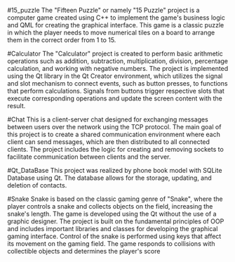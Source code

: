 #15_puzzle
The "Fifteen Puzzle" or namely "15 Puzzle" project is a computer game created using C++ to implement the game's business logic and QML for creating the graphical interface. This game is a classic puzzle in which the player needs to move numerical tiles on a board to arrange them in the correct order from 1 to 15.

#Calculator
The "Calculator" project is created to perform basic arithmetic operations such as addition, subtraction, multiplication, division, percentage calculation, and working with negative numbers. The project is implemented using the Qt library in the Qt Creator environment, which utilizes the signal and slot mechanism to connect events, such as button presses, to functions that perform calculations. Signals from buttons trigger respective slots that execute corresponding operations and update the screen content with the result.

#Chat
This is a client-server chat designed for exchanging messages between users over the network using the TCP protocol. The main goal of this project is to create a shared communication environment where each client can send messages, which are then distributed to all connected clients. The project includes the logic for creating and removing sockets to facilitate communication between clients and the server.

#Qt_DataBase
This project was realized by phone book model with SQLite Database using Qt. The database allows for the storage, updating, and deletion of contacts.

#Snake
Snake is based on the classic gaming genre of "Snake", where the player controls a snake and collects objects on the field, increasing the snake's length. The game is developed using the Qt without the use of a graphic designer. The project is built on the fundamental principles of OOP and includes important libraries and classes for developing the graphical gaming interface.
Control of the snake is performed using keys that affect its movement on the gaming field. The game responds to collisions with collectible objects and determines the player's score 

